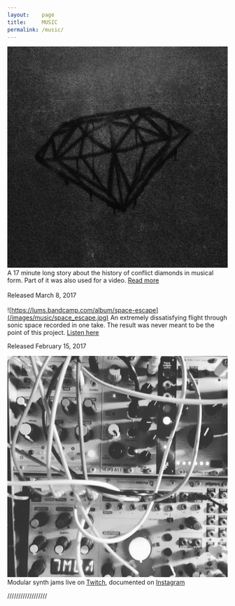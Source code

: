 ```yaml
---
layout:    page
title:     MUSIC
permalink: /music/
---
```


![/diamonds_score](/images/music/bdiamonds.png)
A 17 minute long story about the history of conflict diamonds in musical form. Part of it was also used for a video. [Read more](/diamonds_score)
<br> <br>
Released March 8, 2017
<br> <br>
![https://lums.bandcamp.com/album/space-escape](/images/music/space_escape.jpg)
An extremely dissatisfying flight through sonic space recorded in one take. The result was never meant to be the point of this project. [Listen here](https://lums.bandcamp.com/album/space-escape)

Released February 15, 2017




![](/images/music/modular.jpg)
Modular synth jams live on
[Twitch](https://www.twitch.tv/lums_/), documented on [Instagram](https://instagram.com/lumsdnb)

//////////////////